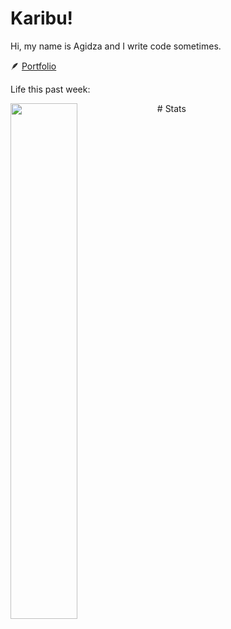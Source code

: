 # Karibu!
Hi, my name is Agidza and I write code sometimes.

🪶 [Portfolio](https://lynnagidza.github.io/)
<p>Life this past week:</p>
<img align="left" width="46%" src="https://github-readme-stats.vercel.app/api/wakatime?username=@agidza&compact=True"/>
<!-- <img align="right" width="46%" src="https://github-readme-stats.vercel.app/api/top-langs/?username=lynnagidza&layout=compact&theme=gruvbox_light" /> -->
# Stats
<!--START_SECTION:waka-->

<!--END_SECTION:waka-->
